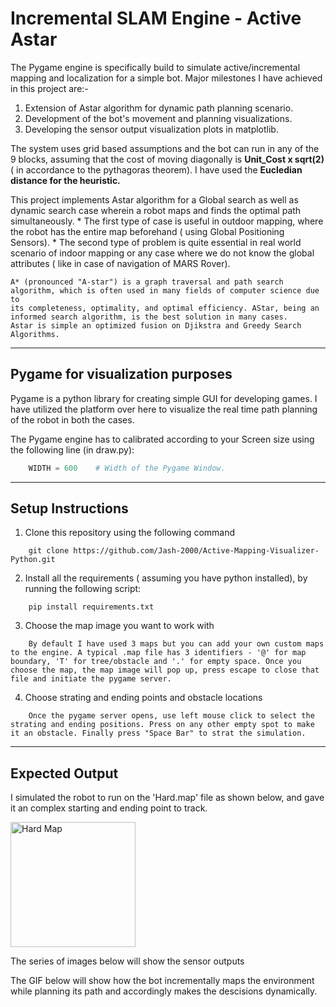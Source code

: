# Incremental SLAM Engine - Active Astar 

The Pygame engine is specifically build to simulate active/incremental mapping and localization for a simple bot. Major milestones I have achieved in this project are:- 
1. Extension of Astar algorithm for dynamic path planning scenario. 
2. Development of the bot's movement and planning visualizations.
3. Developing the sensor output visualization plots in matplotlib.

The system uses grid based assumptions and the bot can run in any of the 9 blocks, assuming that the cost of moving diagonally is 
**Unit_Cost x sqrt(2)** ( in accordance to the pythagoras theorem). I have used the **Eucledian distance for the heuristic.**

This project implements Astar algorithm for a Global search as well as dynamic search case wherein a robot maps and finds the optimal path simultaneously. 
	* The first type of case is useful in outdoor mapping, where the robot has the entire map beforehand ( using Global Positioning Sensors).
	* The second type of problem is quite essential in real world scenario of indoor mapping or any case where we do not know the global attributes ( like in case of navigation of MARS Rover).

```
A* (pronounced "A-star") is a graph traversal and path search algorithm, which is often used in many fields of computer science due to 
its completeness, optimality, and optimal efficiency. AStar, being an informed search algorithm, is the best solution in many cases. 
Astar is simple an optimized fusion on Djikstra and Greedy Search Algorithms.
```

---
## Pygame for visualization purposes

Pygame is a python library for creating simple GUI for developing games. I have utilized the platform over here to visualize the real time path planning of the robot in both the cases.

The Pygame engine has to calibrated according to your Screen size using the following line (in draw.py):
```python
	WIDTH = 600    # Width of the Pygame Window.
```

---
## Setup Instructions

1. Clone this repository using the following command
```
	git clone https://github.com/Jash-2000/Active-Mapping-Visualizer-Python.git
```

2. Install all the requirements ( assuming you have python installed), by running the following script:
```
	pip install requirements.txt
```

3. Choose the map image you want to work with
```
	By default I have used 3 maps but you can add your own custom maps to the engine. A typical .map file has 3 identifiers - '@' for map boundary, 'T' for tree/obstacle and '.' for empty space. Once you choose the map, the map image will pop up, press escape to close that file and initiate the pygame server. 
```

4. Choose strating and ending points and obstacle locations
```
	Once the pygame server opens, use left mouse click to select the strating and ending positions. Press on any other empty spot to make it an obstacle. Finally press "Space Bar" to strat the simulation.
```

---
## Expected Output

I simulated the robot to run on the 'Hard.map' file as shown below, and gave it an complex starting and ending point to track. 

<img src="https://github.com/Jash-2000/Active-Mapping-Visualizer-Python/blob/main/Maps/hard.png" alt="Hard Map" width="200"/>


The series of images below will show the sensor outputs


The GIF below will show how the bot incrementally maps the environment while planning its path and accordingly makes the descisions dynamically.
